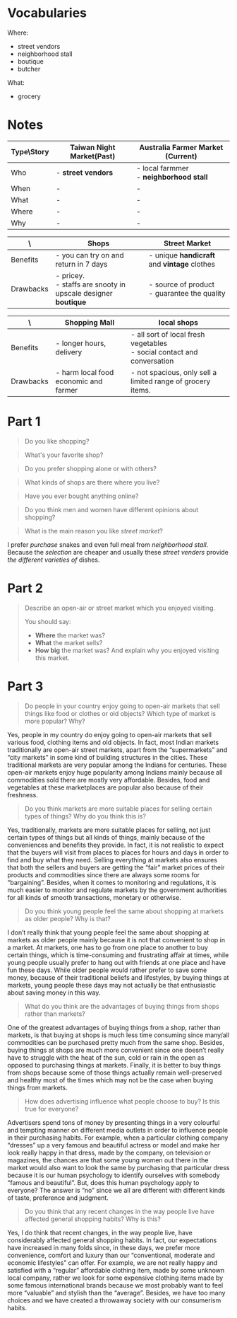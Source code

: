 
Vocabularies
=============

Where:
- street vendors
- neighborhood stall
- boutique
- butcher

What:
- grocery



Notes
=====

| Type\Story  |  Taiwan Night Market(Past) | Australia Farmer Market (Current) |
|-------------|-----------|-----|
| Who 	| - **street vendors** | - local farmmer <BR> - **neighborhood stall** |
| When 	| - | - |
| What 	| - | - |
| Where | - | - |
| Why 	| - | - |


| \         | Shops | Street Market |
| --------- | ---- | ------ |
| Benefits  | - you can try on and return in 7 days | - unique **handicraft** and **vintage** clothes |
| Drawbacks | - pricey. <BR> - staffs are snooty in upscale designer **boutique** | - source of product <BR> - guarantee the quality |


| \         | Shopping Mall | local shops |
| --------- | ---- | ------ |
| Benefits  | - longer hours, delivery | - all sort of local fresh vegetables <BR> - social contact and conversation |
| Drawbacks | - harm local food economic and farmer | - not spacious, only sell a limited range of grocery items. |


Part 1
======

>Do you like shopping?

> What's your favorite shop?

> Do you prefer shopping alone or with others?

> What kinds of shops are there where you live?

> Have you ever bought anything online?

> Do you think men and women have different opinions about shopping?

> What is the main reason you like *street market*?	

I prefer *purchase* snakes and even full meal from *neighborhood stall*. Because the *selection* are cheaper and usually these *street venders* provide *the different varieties of* dishes.



Part 2
======

> Describe an open-air or street market which you enjoyed visiting.
>
> You should say:
> - **Where** the market was?
> - **What** the market sells?
> - **How big** the market was?
> And explain why you enjoyed visiting this market.



Part 3
=======

> Do people in your country enjoy going to open-air markets that sell things like food or clothes or old objects? Which type of market is more popular? Why?

Yes, people in my country do enjoy going to open-air markets that sell various food, clothing items and old objects. In fact, most Indian markets traditionally are open-air street markets, apart from the “supermarkets” and “city markets” in some kind of building structures in the cities. These traditional markets are very popular among the Indians for centuries. These open-air markets enjoy huge popularity among Indians mainly because all commodities sold there are mostly very affordable. Besides, food and vegetables at these marketplaces are popular also because of their freshness.

> Do you think markets are more suitable places for selling certain types of things? Why do you think this is?

Yes, traditionally, markets are more suitable places for selling, not just certain types of things but all kinds of things, mainly because of the conveniences and benefits they provide. In fact, it is not realistic to expect that the buyers will visit from places to places for hours and days in order to find and buy what they need. Selling everything at markets also ensures that both the sellers and buyers are getting the “fair” market prices of their products and commodities since there are always some rooms for “bargaining”. Besides, when it comes to monitoring and regulations, it is much easier to monitor and regulate markets by the government authorities for all kinds of smooth transactions, monetary or otherwise.

> Do you think young people feel the same about shopping at markets as older people? Why is that?

I don’t really think that young people feel the same about shopping at markets as older people mainly because it is not that convenient to shop in a market. At markets, one has to go from one place to another to buy certain things, which is time-consuming and frustrating affair at times, while young people usually prefer to hang out with friends at one place and have fun these days. While older people would rather prefer to save some money, because of their traditional beliefs and lifestyles, by buying things at markets, young people these days may not actually be that enthusiastic about saving money in this way.

> What do you think are the advantages of buying things from shops rather than markets?

One of the greatest advantages of buying things from a shop, rather than markets, is that buying at shops is much less time consuming since many/all commodities can be purchased pretty much from the same shop. Besides, buying things at shops are much more convenient since one doesn’t really have to struggle with the heat of the sun, cold or rain in the open as opposed to purchasing things at markets. Finally, it is better to buy things from shops because some of those things actually remain well-preserved and healthy most of the times which may not be the case when buying things from markets.

> How does advertising influence what people choose to buy? Is this true for everyone?

Advertisers spend tons of money by presenting things in a very colourful and tempting manner on different media outlets in order to influence people in their purchasing habits. For example, when a particular clothing company “dresses” up a very famous and beautiful actress or model and make her look really happy in that dress, made by the company, on television or magazines, the chances are that some young women out there in the market would also want to look the same by purchasing that particular dress because it is our human psychology to identify ourselves with somebody “famous and beautiful”. But, does this human psychology apply to everyone? The answer is “no” since we all are different with different kinds of taste, preference and judgment.

> Do you think that any recent changes in the way people live have affected general shopping habits? Why is this?

Yes, I do think that recent changes, in the way people live, have considerably affected general shopping habits. In fact, our expectations have increased in many folds since, in these days, we prefer more convenience, comfort and luxury than our “conventional, moderate and economic lifestyles” can offer. For example, we are not really happy and satisfied with a “regular” affordable clothing item, made by some unknown local company, rather we look for some expensive clothing items made by some famous international brands because we most probably want to feel more “valuable” and stylish than the “average”. Besides, we have too many choices and we have created a throwaway society with our consumerism habits.